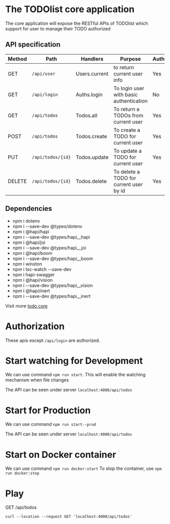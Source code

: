 # The TODOlist core application
The core application will expose the RESTful APIs of TODOlist which support for user to manage their TODO authorized

## API specification

| Method | Path | Handlers | Purpose | Authorized |
| --- | --- | --- | --- | --- |
| GET | `/api/user` | Users.current | to return current user info | Yes | 
| GET | `/api/login` | Auths.login | To login user with basic authentication | No | 
| GET | `/api/todos` | Todos.all | To return a TODOs from current user | Yes | 
| POST | `/api/todos` | Todos.create | To create a TODO for current user | Yes | 
| PUT | `/api/todos/{id}` | Todos.update | To update a TODO for current user | Yes | 
| DELETE | `/api/todos/{id}` | Todos.delete | To delete a TODO for current user by id | Yes | 

## Dependencies
- npm i dotenv
- npm i --save-dev @types/dotenv
- npm i @hapi/hapi
- npm i --save-dev @types/hapi__hapi
- npm i @hapi/joi
- npm i --save-dev @types/hapi__joi
- npm i @hapi/boom
- npm i --save-dev @types/hapi__boom
- npm i winston
- npm i tsc-watch --save-dev
- npm i hapi-swagger 
- npm i @hapi/vision
- npm i --save-dev @types/hapi__vision
- npm i @hapi/inert
- npm i --save-dev @types/hapi__inert


Visit more [todo core](../todos/core/)

# Authorization
These apis except `/api/login` are authorized.

# Start watching for Development

We can use command ```npm run start```. This will enable the watching mechanism when file changes

The API can be seen under server `localhost:4000/api/todos`

# Start for Production

We can use command ```npm run start--prod```

The API can be seen under server `localhost:4000/api/todos`

# Start on Docker container
We can use command ```npm run docker:start```
To stop the container, use ```npm run docker:stop```

# Play

GET /api/todos

```
curl --location --request GET 'localhost:4000/api/todos'
```
